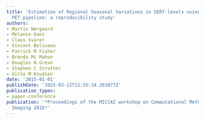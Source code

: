 ```yaml
---
title: 'Estimation of Regional Seasonal Variations in SERT-levels using the FreeSurfer
  PET pipeline: a reproducibility study'
authors:
- Martin Nørgaard
- Melanie Ganz
- Claus Svarer
- Vincent Beliveau
- Patrick M Fisher
- Brenda Mc Mahon
- Douglas N Greve
- Stephen C Strother
- Gitte M Knudsen
date: '2015-01-01'
publishDate: '2025-03-12T12:55:14.203877Z'
publication_types:
- paper-conference
publication: '*Proceedings of the MICCAI workshop on Computational Methods for Molecular
  Imaging 2015*'
---
```

